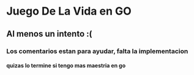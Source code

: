 # Juego De La Vida en GO
## Al menos un intento :(
### Los comentarios estan para ayudar, falta la implementacion
#### quizas lo termine si tengo mas maestria en go
